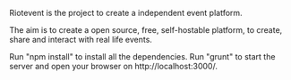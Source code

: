 Riotevent is the project to create a independent event platform.

The aim is to create a open source, free, self-hostable platform, to create, share and interact with real life events.

Run "npm install" to install all the dependencies.
Run "grunt" to start the server and open your browser on http://localhost:3000/.